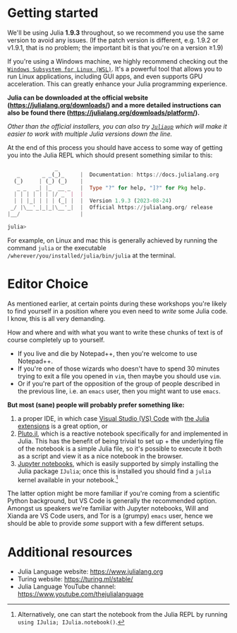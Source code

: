 # Getting started

We'll be using Julia **1.9.3** throughout, so we recommend you use the same version to avoid any issues. 
(If the patch version is different, e.g. 1.9.2 or v1.9.1, that is no problem; the important bit is that you're on a version ≥1.9)

If you're using a Windows machine, we highly recommend checking out the [`Windows Subsystem for Linux (WSL)`](https://learn.microsoft.com/en-us/windows/wsl/install). It's a powerful tool that allows you to run Linux applications, including GUI apps, and even supports GPU acceleration. This can greatly enhance your Julia programming experience.

**Julia can be downloaded at the official website (https://julialang.org/downloads/) and a more detailed instructions can also be found there (https://julialang.org/downloads/platform/).**

*Other than the official installers, you can also try [`Juliaup`](https://github.com/JuliaLang/juliaup) which will make it easier to work with multiple Julia versions down the line.*

At the end of this process you should have access to some way of getting you into the Julia REPL which should present something similar to this:

```julia
               _
   _       _ _(_)_     |  Documentation: https://docs.julialang.org
  (_)     | (_) (_)    |
   _ _   _| |_  __ _   |  Type "?" for help, "]?" for Pkg help.
  | | | | | | |/ _` |  |
  | | |_| | | | (_| |  |  Version 1.9.3 (2023-08-24)
 _/ |\__'_|_|_|\__'_|  |  Official https://julialang.org/ release
|__/                   |

julia> 
```

For example, on Linux and mac this is generally achieved by running the command `julia` or the executable `/wherever/you/installed/julia/bin/julia` at the terminal.

# Editor Choice

As mentioned earlier, at certain points during these workshops you're likely to find yourself in a position where you even need to *write* some Julia code. I know, this is all very demanding.

How and where and with what you want to write these chunks of text is of course completely up to yourself.

- If you live and die by Notepad++, then you're welcome to use Notepad++.
- If you're one of those wizards who doesn't have to spend 30 minutes trying to exit a file you opened in `vim`, then maybe you should use `vim`.
- Or if you're part of the opposition of the group of people described in the previous line, i.e. an `emacs` user, then you might want to use `emacs`.

**But most (sane) people will probably prefer something like:**
1. a proper IDE, in which case [Visual Studio (VS) Code](https://code.visualstudio.com/) with [the Julia extensions](https://www.julia-vscode.org/) is a great option, or
2. [Pluto.jl](https://github.com/fonsp/Pluto.jl), which is a reactive notebook specifically for and implemented in Julia. This has the benefit of being trivial to set up + the underlying file of the notebook is a simple Julia file, so it's possible to execute it both as a script and view it as a nice notebook in the browser.
3. [Jupyter notebooks](https://jupyter.org/), which is easily supported by simply installing the Julia package `IJulia`; once this is installed you should find a `julia` kernel available in your notebook.[^1]

The latter option might be more familiar if you're coming from a scientific Python background, but VS Code is generally the recommended option.
Amongst us speakers we're familiar with Jupyter notebooks, Will and Xianda are VS Code users, and Tor is a (grumpy) `emacs` user, hence we should be able to provide _some_ support with a few different setups.

# Additional resources
- Julia Language website: https://www.julialang.org
- Turing website: https://turing.ml/stable/
- Julia Language YouTube channel: https://www.youtube.com/thejulialanguage

[^1]: Alternatively, one can start the notebook from the Julia REPL by running `using IJulia; IJulia.notebook()`.
